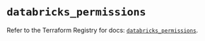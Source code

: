 # `databricks_permissions`

Refer to the Terraform Registry for docs: [`databricks_permissions`](https://registry.terraform.io/providers/databricks/databricks/1.72.0/docs/resources/permissions).
